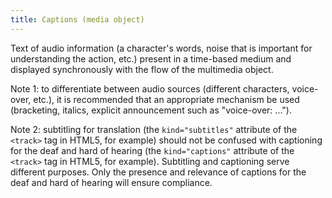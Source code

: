 ```yaml
---
title: Captions (media object)
---
```


Text of audio information (a character's words, noise that is important for understanding the action, etc.) present in a time-based medium and displayed synchronously with the flow of the multimedia object.

Note 1: to differentiate between audio sources (different characters, voice-over, etc.), it is recommended that an appropriate mechanism be used (bracketing, italics, explicit announcement such as "voice-over: ...").

Note 2: subtitling for translation (the `kind="subtitles"` attribute of the `<track>` tag in HTML5, for example) should not be confused with captioning for the deaf and hard of hearing (the `kind="captions"` attribute of the `<track>` tag in HTML5, for example). Subtitling and captioning serve different purposes. Only the presence and relevance of captions for the deaf and hard of hearing will ensure compliance.
 